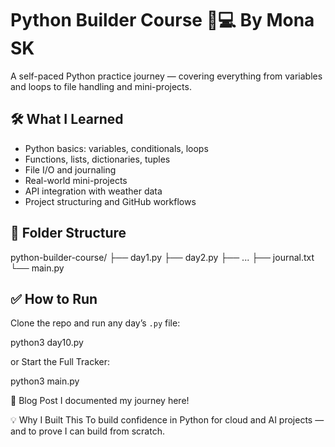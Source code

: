 # Python Builder Course 🧠💻 By Mona SK

A self-paced Python practice journey — covering everything from variables and loops to file handling and mini-projects.

## 🛠 What I Learned

- Python basics: variables, conditionals, loops
- Functions, lists, dictionaries, tuples
- File I/O and journaling
- Real-world mini-projects
- API integration with weather data
- Project structuring and GitHub workflows

## 📁 Folder Structure
python-builder-course/
├── day1.py
├── day2.py
├── ...
├── journal.txt
└── main.py


## ✅ How to Run

Clone the repo and run any day’s `.py` file:

python3 day10.py

or Start the Full Tracker:

python3 main.py

🔗 Blog Post
I documented my journey here!

💡 Why I Built This
To build confidence in Python for cloud and AI projects — and to prove I can build from scratch.






